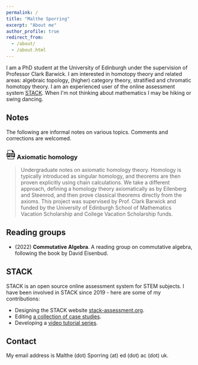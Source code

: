 ```yaml
---
permalink: /
title: "Malthe Sporring"
excerpt: "About me"
author_profile: true
redirect_from: 
  - /about/
  - /about.html
---
```


I am a PhD student at the University of Edinburgh under the supervision of Professor Clark Barwick. I am interested in homotopy theory and related areas: algebraic topology, (higher) category theory, stratified and chromatic homotopy theory. I am an experienced user of the online assessment system [STACK](https://stack-assessment.org/). When I'm not thinking about mathematics I may be hiking or swing dancing.

## Notes
The following are informal notes on various topics. Comments and corrections are welcomed.

### [![pdf](../images/pdf25.png)](https://raw.githubusercontent.com/malthefogsporring/homology/main/main.pdf)  Axiomatic homology
> Undergraduate notes on axiomatic homology theory. Homology is typically introduced as singular homology, and theorems are then proven explicitly using chain calculations. We take a different approach, defining a homology theory axiomatically as by Eilenberg and Steenrod, and then prove classical theorems directly from the axioms. This project was supervised by Prof. Clark Barwick and funded by the University of Edinburgh School of Mathematics Vacation Scholarship and College Vacation Scholarship funds.

## Reading groups
* (2022) **Commutative Algebra**. A reading group on commutative algebra, following the book by David Eisenbud.

## STACK
STACK is an open source online assessment system for STEM subjects. I have been involved in STACK since 2019 - here are some of my contributions:
* Designing the STACK website [stack-assessment.org](https://stack-assessment.org/).
* Editing [a collection of case studies](https://docs.stack-assessment.org/content/2019-cate-case-studies.pdf).
* Developing a [video tutorial series](http://docs.stack-assessment.org/en/Authoring/Authoring_quick_start/).

## Contact
My email address is Malthe (dot) Sporring (at) ed (dot) ac (dot) uk.

